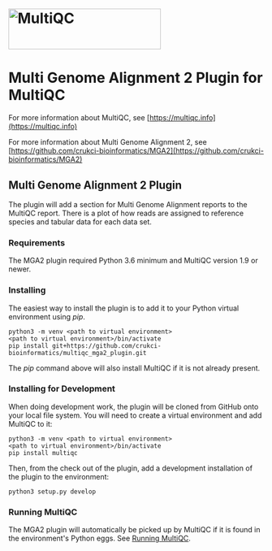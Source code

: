 # [<img src="https://raw.githubusercontent.com/ewels/MultiQC/master/docs/images/MultiQC_logo.png" width="300" height="80" title="MultiQC">](https://multiqc.info/)

# Multi Genome Alignment 2 Plugin for MultiQC

For more information about MultiQC, see [https://multiqc.info](https://multiqc.info)

For more information about Multi Genome Alignment 2, see [https://github.com/crukci-bioinformatics/MGA2](https://github.com/crukci-bioinformatics/MGA2)

## Multi Genome Alignment 2 Plugin

The plugin will add a section for Multi Genome Alignment reports to the
MultiQC report. There is a plot of how reads are assigned to reference
species and tabular data for each data set.

### Requirements

The MGA2 plugin required Python 3.6 minimum and MultiQC version 1.9 or newer.

### Installing

The easiest way to install the plugin is to add it to your Python virtual
environment using _pip_.

```
python3 -m venv <path to virtual environment>
<path to virtual environment>/bin/activate
pip install git+https://github.com/crukci-bioinformatics/multiqc_mga2_plugin.git
```

The _pip_ command above will also install MultiQC if it is not already present.

### Installing for Development

When doing development work, the plugin will be cloned from GitHub onto your
local file system. You will need to create a virtual environment and add MultiQC
to it:

```
python3 -m venv <path to virtual environment>
<path to virtual environment>/bin/activate
pip install multiqc
```

Then, from the check out of the plugin, add a development installation of the
plugin to the environment:

```
python3 setup.py develop
```

### Running MultiQC

The MGA2 plugin will automatically be picked up by MultiQC if it is found in
the environment's Python eggs.
See [Running MultiQC](https://multiqc.info/docs/#running-multiqc).
